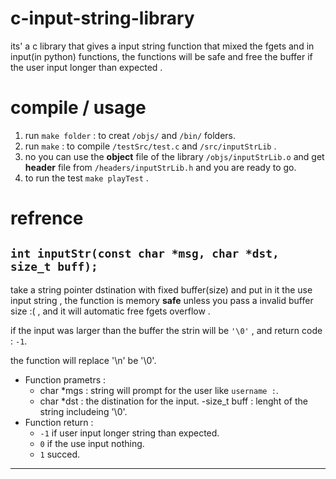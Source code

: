 # c-input-string-library
its' a c library that gives a input string function that mixed the fgets and in input(in python) functions, the functions will be safe and free the buffer if the user input longer than expected .


# compile / usage
1. run `make folder` : to creat `/objs/` and `/bin/` folders.
2. run `make` : to compile `/testSrc/test.c` and `/src/inputStrLib` .
3. no you can use the **object** file of the library `/objs/inputStrLib.o` and get **header** file from `/headers/inputStrLib.h` and you are ready to go.
4. to run the test `make playTest` .


# refrence

## `int inputStr(const char *msg, char *dst, size_t buff);`
take a string pointer dstination with fixed buffer(size) and put in it the use input string , the function is memory **safe** unless you pass a invalid buffer size :( , and it will automatic free fgets overflow .

if the input was larger than the buffer the strin will be `'\0'` , and return code : `-1`.

the function will replace '\n' be '\0'.

- Function prametrs :
  - char *mgs : string will prompt for the user like `username :`.
  - char *dst : the distination for the input.
  -size_t buff : lenght of the string includeing '\0'.
- Function return :
  - `-1` if user input longer string than expected.
  -  `0` if the use input nothing.
  -  `1` succed.

---
